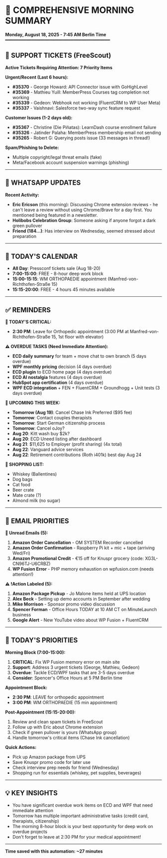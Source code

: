 # 📨 COMPREHENSIVE MORNING SUMMARY
**Monday, August 18, 2025 - 7:45 AM Berlin Time**
━━━━━━━━━━━━━━━━━━━━━━━━━━━━━━━━━━━━━━━━

## 🎫 SUPPORT TICKETS (FreeScout)
**Active Tickets Requiring Attention: 7 Priority Items**

**Urgent/Recent (Last 6 hours):**
- **#35370** - George Howard: API Connector issue with GoHighLevel
- **#35369** - Mathieu Yuill: MemberPress Courses tag completion not working  
- **#35339** - Gedeon: Webhook not working (FluentCRM to WP User Meta)
- **#35337** - Vaishnavi: Salesforce two-way sync feature request

**Customer Issues (1-2 days old):**
- **#35367** - Christine (Die Piñatas): LearnDash course enrollment failure
- **#35326** - Jatinder Palaha: MemberPress membership email not sending
- **#35265** - Robert G: Querying posts issue (33 messages in thread!)

**Spam/Phishing to Delete:**
- Multiple copyright/legal threat emails (fake)
- Meta/Facebook account suspension warnings (phishing)

---

## 💬 WHATSAPP UPDATES
**Recent Activity:**
- **Eric Ericson** (this morning): Discussing Chrome extension reviews - he can't leave a review without using Chrome/Brave for a day first. You mentioned being featured in a newsletter.
- **Holibobs Celebration Group**: Someone asking if anyone forgot a dark green pullover
- **Friend (184...)**: Has interview on Wednesday, seemed stressed about preparation

---

## 📅 TODAY'S CALENDAR
- **All Day**: Pressconf tickets sale (Aug 18-20)
- **7:00-15:00**: FREE - 8-hour deep work block
- **15:00-15:15**: WM ORTHOPAEDIE appointment (Manfred-von-Richthofen-Straße 15)
- **15:15-20:00**: FREE - 4 hours 45 minutes available

---

## ✅ REMINDERS

**🔴 TODAY'S CRITICAL:**
- **2:30 PM**: Leave for Orthopedic appointment (3:00 PM at Manfred-von-Richthofen-Straße 15, 1st floor with elevator)

**⚠️ OVERDUE TASKS (Need Immediate Attention):**
- **ECD daily summary** for team + move chat to own branch (5 days overdue)
- **WPF monthly pricing** decision (4 days overdue)
- **ECD plugin** to ECD home page (4 days overdue)
- **ECD AI nostalgia** features (4 days overdue)
- **HubSpot app certification** (4 days overdue)
- **WPF ECD integration** + FEN + FluentCRM + Groundhogg + Unit tests (3 days overdue)

**📅 UPCOMING THIS WEEK:**
- **Tomorrow (Aug 19)**: Cancel Chase Ink Preferred ($95 fee)
- **Tomorrow**: Contact couples therapists
- **Tomorrow**: Start German citizenship process
- **Tomorrow**: Cancel oJoy?
- **Aug 20**: Kitt wash buy $2k?
- **Aug 20**: ECD Uneed listing after dashboard
- **Aug 21**: $11,625 to Employer (profit sharing) (4x total)
- **Aug 22**: Vanguard advice services
- **Aug 22**: Retirement contributions (Roth i401k) best day Aug 24

**🛒 SHOPPING LIST:**
- Whiskey (Ballentines)
- Dog bags
- Cat food
- Beer crate
- Mate crate (?)
- Almond milk (no sugar)

---

## 📧 EMAIL PRIORITIES

**🔴 Unread Emails (5):**
1. **Amazon Order Cancellation** - OM SYSTEM Recorder cancelled
2. **Amazon Order Confirmation** - Raspberry Pi kit + mic + tape (arriving Wed/Fri)
3. **Amazon Promotional Credit** - €15 off for Knuspr grocery (code: XG3L-CN96TJ-U6CRBZ)
4. **WP Fusion Error** - PHP memory exhaustion on wpfusion.com (needs attention!)

**⚠️ !Action Labeled (5):**
1. **Amazon Package Pickup** - Jo Malone items held at UPS location
2. **Alex Beck** - Setting up demo accounts in September after wedding
3. **Mike Morrison** - Sponsor promo video discussion
4. **Spencer Forman** - Office Hours TODAY at 10 AM CT on MinuteLaunch business
5. **Google Alert** - New YouTube video about WP Fusion + FluentCRM

---

## 🎯 TODAY'S PRIORITIES

**Morning Block (7:00-15:00):**
1. **CRITICAL**: Fix WP Fusion memory error on main site
2. **Support**: Address 3 urgent tickets (George, Mathieu, Gedeon)
3. **Overdue**: Tackle ECD/WPF tasks that are 3-5 days overdue
4. **Consider**: Spencer's Office Hours at 5 PM Berlin time

**Appointment Block:**
- **2:30 PM**: LEAVE for orthopedic appointment
- **3:00 PM**: WM ORTHOPAEDIE (15 min appointment)

**Post-Appointment (15:15-20:00):**
1. Review and clean spam tickets in FreeScout
2. Follow up with Eric about Chrome extension
3. Check if green pullover is yours (WhatsApp group)
4. Handle tomorrow's critical items (Chase Ink cancellation)

**Quick Actions:**
- Pick up Amazon package from UPS
- Save Knuspr promo code for later use
- Check interview prep needs for friend (Wednesday)
- Shopping run for essentials (whiskey, pet supplies, beverages)

---

## 💡 KEY INSIGHTS
- You have significant overdue work items on ECD and WPF that need immediate attention
- Tomorrow has multiple important administrative tasks (credit card, therapists, citizenship)
- The morning 8-hour block is your best opportunity for deep work on overdue projects
- Don't forget to leave at 2:30 PM for your medical appointment!

---

**Time saved with this automation: ~27 minutes**
